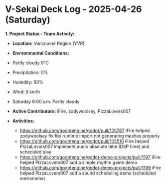 # V-Sekai Deck Log - 2025-04-26 (Saturday)

**1. Project Status - Team Activity:**

- **Location:** Vancouver Region (YVR)
- **Environmental Conditions:**

- Partly cloudy 9°C
- Precipitation: 0%
- Humidity: 93%
- Wind: 5 km/h
- Saturday 6:00 a.m. Partly cloudy

- **Active Contributors:** iFire, zodywoolsey, PizzaLovers007
- **Activities:**
  - <https://github.com/godotengine/godot/pull/105787> iFire helped zodywoolsey fix fbx runtime import not generating meshes properly
  - <https://github.com/godotengine/godot/pull/105510> iFire helped PizzaLovers007 implement audio absolute time (DSP time) and scheduled play
  - <https://github.com/godotengine/godot-demo-projects/pull/1197> iFire helped PizzaLovers007 add a simple rhythm game demo
  - <https://github.com/godotengine/godot-demo-projects/pull/1199> iFire helped PizzaLovers007 add a sound scheduling demo (scheduled metronome)
